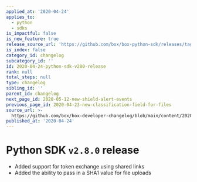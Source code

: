 ```yaml
---
applied_at: '2020-04-24'
applies_to:
  - python
  - sdks
is_impactful: false
is_new_feature: true
release_source_url: 'https://github.com/box/box-python-sdk/releases/tag/v2.8.0'
is_index: false
category_id: changelog
subcategory_id: ''
id: 2020-04-24-python-sdk-v280-release
rank: null
total_steps: null
type: changelog
sibling_id: ''
parent_id: changelog
next_page_id: 2020-05-12-new-shield-alert-events
previous_page_id: 2020-04-23-new-classification-field-for-files
source_url: >-
  https://github.com/box/box-developer-changelog/blob/main/content/2020/04-24-python-sdk-v280-release.md
published_at: '2020-04-24'
---
```

# Python SDK `v2.8.0` release

* Added support for token exchange using shared links
* Added the ability to pass in a SHA1 value for file uploads
